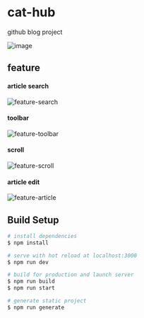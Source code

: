 
# cat-hub

github blog project

![image](https://user-images.githubusercontent.com/72514247/119289161-01b14880-bc85-11eb-81d6-b400be3b7eba.png)


## feature

#### article search

![feature-search](https://user-images.githubusercontent.com/72514247/119289216-23123480-bc85-11eb-88f3-9386c37f840f.gif)

#### toolbar

![feature-toolbar](https://user-images.githubusercontent.com/72514247/119289250-32917d80-bc85-11eb-87f8-0f9d3881bd86.gif)

#### scroll

![feature-scroll](https://user-images.githubusercontent.com/72514247/119289267-3d4c1280-bc85-11eb-91fb-6f40d144af29.gif)

#### article edit

![feature-article](https://user-images.githubusercontent.com/72514247/119289314-51900f80-bc85-11eb-8b80-3aa2f85f8511.gif)


## Build Setup

```bash
# install dependencies
$ npm install

# serve with hot reload at localhost:3000
$ npm run dev

# build for production and launch server
$ npm run build
$ npm run start

# generate static project
$ npm run generate
```
